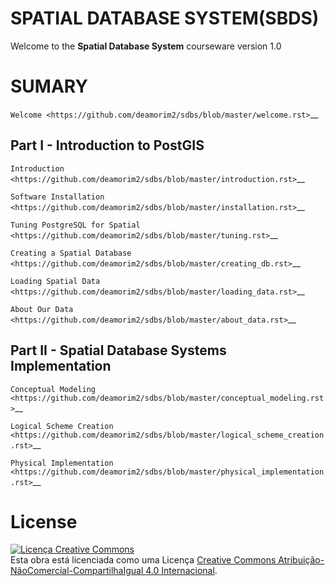 SPATIAL DATABASE SYSTEM(SBDS)
=============================

Welcome to the **Spatial Database System** courseware version 1.0

SUMARY
======

`Welcome <https://github.com/deamorim2/sdbs/blob/master/welcome.rst>`__

Part I - Introduction to PostGIS
--------------------------------

`Introduction <https://github.com/deamorim2/sdbs/blob/master/introduction.rst>`__

`Software
Installation <https://github.com/deamorim2/sdbs/blob/master/installation.rst>`__

`Tuning PostgreSQL for
Spatial <https://github.com/deamorim2/sdbs/blob/master/tuning.rst>`__

`Creating a Spatial
Database <https://github.com/deamorim2/sdbs/blob/master/creating_db.rst>`__

`Loading Spatial
Data <https://github.com/deamorim2/sdbs/blob/master/loading_data.rst>`__

`About Our
Data <https://github.com/deamorim2/sdbs/blob/master/about_data.rst>`__

Part II - Spatial Database Systems Implementation
-------------------------------------------------

`Conceptual
Modeling <https://github.com/deamorim2/sdbs/blob/master/conceptual_modeling.rst>`__

`Logical Scheme
Creation <https://github.com/deamorim2/sdbs/blob/master/logical_scheme_creation.rst>`__

`Physical
Implementation <https://github.com/deamorim2/sdbs/blob/master/physical_implementation.rst>`__

License
=======
<a rel="license" href="http://creativecommons.org/licenses/by-nc-sa/4.0/"><img alt="Licença Creative Commons" style="border-width:0" src="https://i.creativecommons.org/l/by-nc-sa/4.0/88x31.png" /></a><br />Esta obra está licenciada como uma Licença <a rel="license" href="http://creativecommons.org/licenses/by-nc-sa/4.0/">Creative Commons Atribuição-NãoComercial-CompartilhaIgual 4.0 Internacional</a>.
